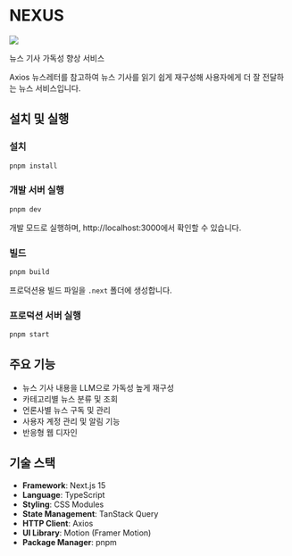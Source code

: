 # NEXUS

![](https://private-user-images.githubusercontent.com/118225985/467884349-246b1f2f-a87b-4885-8c67-2a224a44b90b.png?jwt=eyJhbGciOiJIUzI1NiIsInR5cCI6IkpXVCJ9.eyJpc3MiOiJnaXRodWIuY29tIiwiYXVkIjoicmF3LmdpdGh1YnVzZXJjb250ZW50LmNvbSIsImtleSI6ImtleTUiLCJleHAiOjE3NTI4MTg5NzcsIm5iZiI6MTc1MjgxODY3NywicGF0aCI6Ii8xMTgyMjU5ODUvNDY3ODg0MzQ5LTI0NmIxZjJmLWE4N2ItNDg4NS04YzY3LTJhMjI0YTQ0YjkwYi5wbmc_WC1BbXotQWxnb3JpdGhtPUFXUzQtSE1BQy1TSEEyNTYmWC1BbXotQ3JlZGVudGlhbD1BS0lBVkNPRFlMU0E1M1BRSzRaQSUyRjIwMjUwNzE4JTJGdXMtZWFzdC0xJTJGczMlMkZhd3M0X3JlcXVlc3QmWC1BbXotRGF0ZT0yMDI1MDcxOFQwNjA0MzdaJlgtQW16LUV4cGlyZXM9MzAwJlgtQW16LVNpZ25hdHVyZT04YzFkNzU0MDFhZGIyNjM3YTI0MDQ1MGRkY2NhOTBjZWRjYWZjNThkZDM3YTRmNDc0NTY0Yzc0Yzc4M2U3MzJlJlgtQW16LVNpZ25lZEhlYWRlcnM9aG9zdCJ9.EsVgS9Qe97gw6kv90lBQBDxtyp0EmrnBMXNbuxc6lTY)

뉴스 기사 가독성 향상 서비스

Axios 뉴스레터를 참고하여 뉴스 기사를 읽기 쉽게 재구성해 사용자에게 더 잘 전달하는 뉴스 서비스입니다.

## 설치 및 실행

### 설치
```bash
pnpm install
```

### 개발 서버 실행
```bash
pnpm dev
```
개발 모드로 실행하며, http://localhost:3000에서 확인할 수 있습니다.

### 빌드
```bash
pnpm build
```
프로덕션용 빌드 파일을 `.next` 폴더에 생성합니다.

### 프로덕션 서버 실행
```bash
pnpm start
```

## 주요 기능

- 뉴스 기사 내용을 LLM으로 가독성 높게 재구성
- 카테고리별 뉴스 분류 및 조회
- 언론사별 뉴스 구독 및 관리
- 사용자 계정 관리 및 알림 기능
- 반응형 웹 디자인

## 기술 스택

- **Framework**: Next.js 15
- **Language**: TypeScript
- **Styling**: CSS Modules
- **State Management**: TanStack Query
- **HTTP Client**: Axios
- **UI Library**: Motion (Framer Motion)
- **Package Manager**: pnpm
